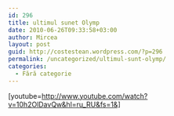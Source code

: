 ```yaml
---
id: 296
title: ultimul sunet Olymp
date: 2010-06-26T09:33:58+03:00
author: Mircea
layout: post
guid: http://costestean.wordpress.com/?p=296
permalink: /uncategorized/ultimul-sunt-olymp/
categories:
  - Fără categorie
---
```

[youtube=http://www.youtube.com/watch?v=10h2OlDavQw&hl=ru_RU&fs=1&]